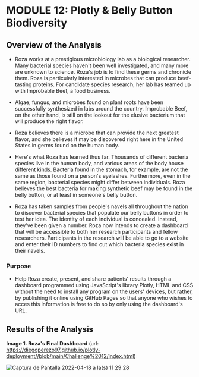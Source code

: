 # MODULE 12: Plotly & Belly Button Biodiversity

## Overview of the Analysis

* Roza works at a prestigious microbiology lab as a biological researcher. Many bacterial species haven't been well investigated, and many more are unknown to science. Roza's job is to find these germs and chronicle them. Roza is particularly interested in microbes that can produce beef-tasting proteins. For candidate species research, her lab has teamed up with Improbable Beef, a food business.

* Algae, fungus, and microbes found on plant roots have been successfully synthesized in labs around the country. Improbable Beef, on the other hand, is still on the lookout for the elusive bacterium that will produce the right flavor.

* Roza believes there is a microbe that can provide the next greatest flavor, and she believes it may be discovered right here in the United States in germs found on the human body.

* Here's what Roza has learned thus far. Thousands of different bacteria species live in the human body, and various areas of the body house different kinds. Bacteria found in the stomach, for example, are not the same as those found on a person's eyelashes. Furthermore, even in the same region, bacterial species might differ between individuals. Roza believes the best bacteria for making synthetic beef may be found in the belly button, or at least in someone's belly button.

* Roza has taken samples from people's navels all throughout the nation to discover bacterial species that populate our belly buttons in order to test her idea. The identity of each individual is concealed. Instead, they've been given a number. Roza now intends to create a dashboard that will be accessible to both her research participants and fellow researchers. Participants in the research will be able to go to a website and enter their ID numbers to find out which bacteria species exist in their navels.

### Purpose
* Help Roza create, present, and share patients' results through a dashboard programmed using JavaScript's library Plotly, HTML and CSS without the need to install any program on the users' devices, but rather, by publishing it online using GitHub Pages so that anyone who wishes to acces this information is free to do so by only using the dashboard's URL.

## Results of the Analysis

**Image 1. Roza's Final Dashboard** (url: https://diegoperezo97.github.io/plotly-deployment//blob/main/Challenge%2012/index.html)

![Captura de Pantalla 2022-04-18 a la(s) 11 29 28](https://user-images.githubusercontent.com/65054637/163840729-b8b9ddd3-f472-447e-a198-7fa88c02f47d.png)